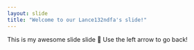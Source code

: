 ```yaml
---
layout: slide
title: "Welcome to our Lance132ndfa's slide!"
---
```

This is my awesome slide slide :tada:
Use the left arrow to go back!
